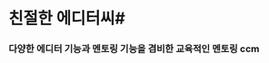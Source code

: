 # 친절한 에디터씨#
>>>>>>>>>>>>>>>>>>>>>>>>>>>>>>>>>>>>>>>>>>>>>>>>>>>>>>>>>>>>>>>>>>>>>>>>>>>>>>>>>>>>>>>>>>>>>>>>>>>>>>>>>>>>>>>>>>>>>>>>>>>>>>>>>>>>>>>>>>>>>>>>>>>>>>>>>>>>>>>>>>>>>>>>>>>>>>>>>>>
### 다양한 에디터 기능과 멘토링 기능을 겸비한 교육적인 멘토링 ccm ###
